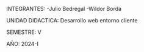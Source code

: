 INTEGRANTES:
-Julio Bedregal
-Wildor Borda

UNIDAD DIDACTICA: Desarrollo web entorno cliente

SEMESTRE: V

AÑO: 2024-I
